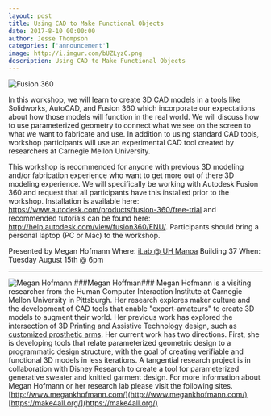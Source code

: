 ```yaml
---
layout: post
title: Using CAD to Make Functional Objects
date: 2017-8-10 00:00:00
author: Jesse Thompson
categories: ['announcement']
image: http://i.imgur.com/bUZLyzC.png
description: Using CAD to Make Functional Objects
---
```


![Fusion 360](http://i.imgur.com/bUZLyzC.png)

 In this workshop, we will learn to create 3D CAD models in a tools like Solidworks, AutoCAD, and Fusion 360 which incorporate our expectations about how those models will function in the real world.  We will discuss how to use parameterized geometry to connect what we see on the screen to what we want to fabricate and use. In addition to using standard CAD tools, workshop participants will use an experimental CAD tool created by researchers at Carnegie Mellon University.

This workshop is recommended for anyone with previous 3D modeling and/or fabrication experience who want to get more out of there 3D modeling experience. We will specifically be working with Autodesk Fusion 360 and request that all participants have this installed prior to the workshop. Installation is available here: https://www.autodesk.com/products/fusion-360/free-trial and recommended tutorials can be found here: http://help.autodesk.com/view/fusion360/ENU/. Participants should bring a personal laptop (PC or Mac) to the workshop.


Presented by Megan Hofmann
Where: [iLab @ UH Manoa](https://ilab.hawaii.edu/) Building 37
When: Tuesday August 15th @ 6pm

---

![Megan Hofmann](http://i.imgur.com/soSEyQh.png)
###Megan Hoffman###
Megan Hofmann is a visiting researcher from the Human Computer Interaction Institute at  Carnegie Mellon University in Pittsburgh. Her research explores maker culture and the development of CAD tools that enable "expert-amateurs" to create 3D models to augment their world. Her previous work has explored the intersection of 3D Printing and Assistive Technology design, such as [customized prosthetic arms](https://www.forbes.com/sites/jenniferhicks/2017/05/15/this-3d-printed-arm-was-designed-to-help-a-boy-play-the-cello/#2e63a6142768). Her current work has two directions. First, she is developing tools that relate parameterized geometric design to a programmatic design structure, with the goal of creating verifiable and functional 3D models in less iterations. A tangential research project is in collaboration with Disney Research to create a tool for parameterized generative sweater and knitted garment design. For more information about Megan Hofmann or her research lab please visit the following sites.
[http://www.megankhofmann.com/](http://www.megankhofmann.com/)
[https://make4all.org/](https://make4all.org/)
